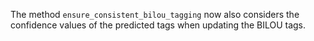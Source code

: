 The method `ensure_consistent_bilou_tagging` now also considers the confidence values of the predicted tags
when updating the BILOU tags.
